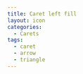 ```yaml
---
title: Caret left fill
layout: icon
categories:
  - Carets
tags:
  - caret
  - arrow
  - triangle
---
```

